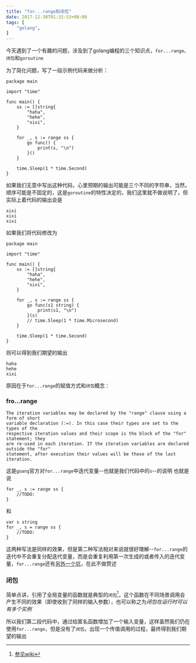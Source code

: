 ```yaml
---
title: "for...range和闭包"
date: 2017-12-30T01:32:53+08:00
tags: [
	"golang",
]
---
```


今天遇到了一个有趣的问题，涉及到了golang编程的三个知识点，`for...range`、`闭包`和`goroutine`

为了简化问题，写了一段示例代码来做分析：
```golang
package main

import "time"

func main() {
	ss := []string{
		"haha",
		"hehe",
		"xixi",
	}

	for _, s := range ss {
		go func() {
			print(s, "\n")
		}()
	}

	time.Sleep(1 * time.Second)
}
```
如果我们无意中写出这种代码，心里预期的输出可能是三个不同的字符串，当然，顺序可能是不固定的，这是`goroutine`的特性决定的，我们这里就不做说明了，但实际上着代码的输出会是
```
xixi
xixi
xixi
```

如果我们将代码修改为
```golang
package main

import "time"

func main() {
	ss := []string{
		"haha",
		"hehe",
		"xixi",
	}

	for _, s := range ss {
		go func(s1 string) {
			print(s1, "\n")
		}(s)
		// time.Sleep(1 * time.Microsecond)
	}

	time.Sleep(1 * time.Second)
}
```
则可以得到我们期望的输出
```
haha
hehe
xixi
```

原因在于`for...range`的赋值方式和`闭包`概念：
### fro...range
```
The iteration variables may be declared by the "range" clause using a form of short 
variable declaration (:=). In this case their types are set to the types of the 
respective iteration values and their scope is the block of the "for" statement; they 
are re-used in each iteration. If the iteration variables are declared outside the "for" 
statement, after execution their values will be those of the last iteration.
```
这是`goang`官方对`for...range`中迭代变量--也就是我们代码中的`s`--的说明
也就是说
```golang
for _, s := range ss {
    //TODO:
}
```
和
```golang
var s string
for _, s = range ss {
    //TODO:
}
```
这两种写法是同样的效果，但是第二种写法相对来说就很好理解--`for...range`的迭代中不会重复分配迭代变量，而是会重复利用第一次生成的或者传入的迭代变量，`for...range`还有[另外一个坑](https://github.com/golang/go/wiki/Range#gotchas)，在此不做赘述
### 闭包
简单点讲，引用了全局变量的函数就是典型的`闭包`[^1]，这个函数在不同场景调用会产生不同的效果（即使收到了同样的输入参数），也可以称之为*闭包在运行时可以有多个实例*

所以我们第二段代码中，通过给匿名函数增加了一个输入变量，这样虽然我们仍在使用`for...range`，但是没有了`闭包`，出现一个传值调用的过程，最终得到我们期望的输出

[^1]:[参见wiki](https://zh.wikipedia.org/wiki/%E9%97%AD%E5%8C%85_(%E8%AE%A1%E7%AE%97%E6%9C%BA%E7%A7%91%E5%AD%A6))